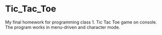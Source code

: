 # Tic_Tac_Toe
My final homework for programming class 1. Tic Tac Toe game on console. The program works in menu-driven and character mode.
